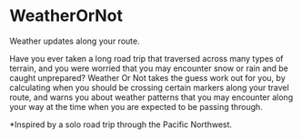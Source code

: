 # WeatherOrNot
Weather updates along your route.

Have you ever taken a long road trip that traversed across many types of terrain, and you were worried that you may encounter snow or rain and be caught unprepared? Weather Or Not takes the guess work out for you, by calculating when you should be crossing certain markers along your travel route, and warns you about weather patterns that you may encounter along your way at the time when you are expected to be passing through.

*Inspired by a solo road trip through the Pacific Northwest. 
